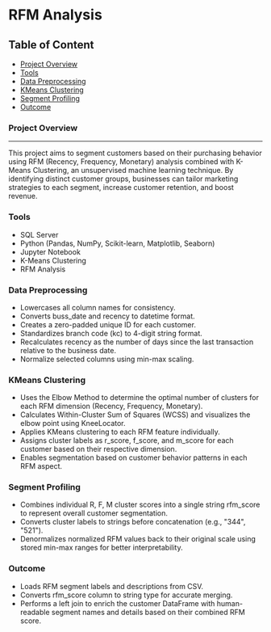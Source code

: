 # RFM Analysis

## Table of Content

- [Project Overview](#project-overview)
- [Tools](#tools)
- [Data Preprocessing](#data-preprocessing)
- [KMeans Clustering](#kmeans-clustering)
- [Segment Profiling](#segment-profiling)
- [Outcome](#outcome)

### Project Overview
---
This project aims to segment customers based on their purchasing behavior using RFM (Recency, Frequency, Monetary) analysis combined with K-Means Clustering, an unsupervised machine learning technique. By identifying distinct customer groups, businesses can tailor marketing strategies to each segment, increase customer retention, and boost revenue.

### Tools

- SQL Server
- Python (Pandas, NumPy, Scikit-learn, Matplotlib, Seaborn)
- Jupyter Notebook
- K-Means Clustering
- RFM Analysis
  
### Data Preprocessing

- Lowercases all column names for consistency.
- Converts buss_date and recency to datetime format.
- Creates a zero-padded unique ID for each customer.
- Standardizes branch code (kc) to 4-digit string format.
- Recalculates recency as the number of days since the last transaction relative to the business date.
- Normalize selected columns using min-max scaling.

### KMeans Clustering

- Uses the Elbow Method to determine the optimal number of clusters for each RFM dimension (Recency, Frequency, Monetary).
- Calculates Within-Cluster Sum of Squares (WCSS) and visualizes the elbow point using KneeLocator.
- Applies KMeans clustering to each RFM feature individually.
- Assigns cluster labels as r_score, f_score, and m_score for each customer based on their respective dimension.
- Enables segmentation based on customer behavior patterns in each RFM aspect.

### Segment Profiling

- Combines individual R, F, M cluster scores into a single string rfm_score to represent overall customer segmentation.
- Converts cluster labels to strings before concatenation (e.g., "344", "521").
- Denormalizes normalized RFM values back to their original scale using stored min-max ranges for better interpretability.

### Outcome

- Loads RFM segment labels and descriptions from CSV.
- Converts rfm_score column to string type for accurate merging.
- Performs a left join to enrich the customer DataFrame with human-readable segment names and details based on their combined RFM score.

